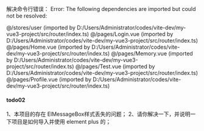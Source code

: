 解决命令行错误：
Error: The following dependencies are imported but could not be resolved:

  @/stores/user (imported by D:/Users/Administrator/codes/vite-dev/my-vue3-project/src/router/index.ts)
  @/pages/Login.vue (imported by D:/Users/Administrator/codes/vite-dev/my-vue3-project/src/router/index.ts)
  @/pages/Home.vue (imported by D:/Users/Administrator/codes/vite-dev/my-vue3-project/src/router/index.ts)
  @/pages/Memory.vue (imported by D:/Users/Administrator/codes/vite-dev/my-vue3-project/src/router/index.ts)
  @/pages/Test.vue (imported by D:/Users/Administrator/codes/vite-dev/my-vue3-project/src/router/index.ts)
  @/pages/Profile.vue (imported by D:/Users/Administrator/codes/vite-dev/my-vue3-project/src/router/index.ts)

#### todo02
1、本项目的存在 ElMessageBox样式丢失的问题；
2、请你解决一下，并说明一下项目是如何导入并使用 element plus 的；